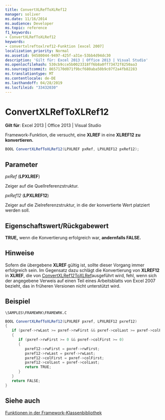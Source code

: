 ```yaml
---
title: ConvertXLRefToXLRef12
manager: soliver
ms.date: 11/16/2014
ms.audience: Developer
ms.topic: reference
f1_keywords:
- ConvertXLRefToXLRef12
keywords:
- convertxlreftoxlref12-Funktion [excel 2007]
localization_priority: Normal
ms.assetid: 94580044-9497-425f-a31e-53bb4d94dc30
description: 'Gilt für: Excel 2013 | Office 2013 | Visual Studio'
ms.openlocfilehash: 530cb9cce5b0023318ff6b8a0ff73472f8250aa3
ms.sourcegitcommit: 8657170d071f9bcf680aba50b9c07f2a4fb82283
ms.translationtype: MT
ms.contentlocale: de-DE
ms.lasthandoff: 04/28/2019
ms.locfileid: "33432030"
---
```

# <a name="convertxlreftoxlref12"></a>ConvertXLRefToXLRef12

**Gilt für**: Excel 2013 | Office 2013 | Visual Studio 
  
Framework-Funktion, die versucht, eine **XLREF** in eine **XLREF12 zu konvertieren.**
  
```cs
BOOL ConvertXLRefToXLRef12(LPXLREF pxRef, LPXLREF12 pxRef12);
```

## <a name="parameters"></a>Parameter

 _pxRef_ (**LPXLREF**)
  
Zeiger auf die Quellreferenzstruktur.
  
 _pxRef12_ (**LPXLREF12**)
  
Zeiger auf die Zielreferenzstruktur, in die der konvertierte Wert platziert werden soll.
  
## <a name="property-valuereturn-value"></a>Eigenschaftswert/Rückgabewert

 **TRUE,** wenn die Konvertierung erfolgreich war, **andernfalls FALSE.** 
  
## <a name="remarks"></a>Hinweise

Sofern die übergebene **XLREF** gültig ist, sollte dieser Vorgang immer erfolgreich sein. Im Gegensatz dazu schlägt die Konvertierung von **XLREF12** in **XLREF**, die von [ConvertXLRef12ToXLRef](convertxlref12toxlref.md)ausgeführt wird, fehl, wenn sich der angegebene Verweis auf einen Teil eines Arbeitsblatts von Excel 2007 bezieht, das in früheren Versionen nicht unterstützt wird.
  
## <a name="example"></a>Beispiel

 `\SAMPLES\FRAMEWRK\FRAMEWRK.C`
  
```cs
BOOL ConvertXLRefToXLRef12(LPXLREF pxref, LPXLREF12 pxref12)
{
   if (pxref->rwLast >= pxref->rwFirst && pxref->colLast >= pxref->colFirst)
   {
      if (pxref->rwFirst >= 0 && pxref->colFirst >= 0)
      {
         pxref12->rwFirst = pxref->rwFirst;
         pxref12->rwLast = pxref->rwLast;
         pxref12->colFirst = pxref->colFirst;
         pxref12->colLast = pxref->colLast;
         return TRUE;
      }
   }
   return FALSE;
}
```

## <a name="see-also"></a>Siehe auch



[Funktionen in der Framework-Klassenbibliothek](functions-in-the-framework-library.md)


